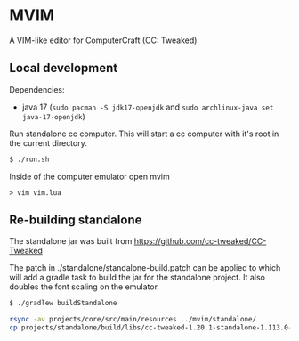 # MVIM

A VIM-like editor for ComputerCraft (CC: Tweaked)

## Local development

Dependencies:
- java 17 (`sudo pacman -S jdk17-openjdk` and `sudo archlinux-java set java-17-openjdk`)

Run standalone cc computer. This will start a cc computer with it's root in the
current directory.
```bash
$ ./run.sh
```

Inside of the computer emulator open mvim
```shell
> vim vim.lua
```

## Re-building standalone

The standalone jar was built from https://github.com/cc-tweaked/CC-Tweaked

The patch in ./standalone/standalone-build.patch can be applied to which will
add a gradle task to build the jar for the standalone project. It also doubles
the font scaling on the emulator.

```bash
$ ./gradlew buildStandalone
```

```bash
rsync -av projects/core/src/main/resources ../mvim/standalone/
cp projects/standalone/build/libs/cc-tweaked-1.20.1-standalone-1.113.0-standalone.jar ../mvim/standalone/cc.jar
```
